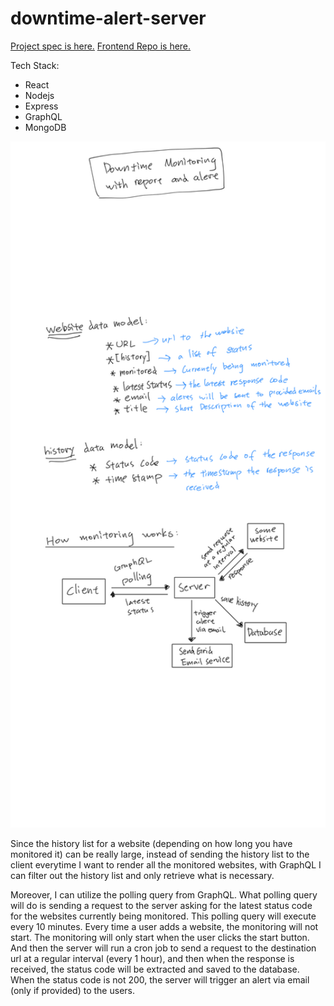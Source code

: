 # downtime-alert-server

[Project spec is here.](https://www.codementor.io/projects/downtime-monitoring-with-reporting-and-alerts-atx32kb677)
[Frontend Repo is here.](https://github.com/wahjay/downtime-alert-client)

Tech Stack:
  - React
  - Nodejs
  - Express
  - GraphQL
  - MongoDB
  
  
  <img src="/downtime-monitor.png" alt="pic" width="600"/>
  
Since the history list for a website (depending on how long you have monitored it) can be really large, 
instead of sending the history list to the client everytime I want to render all the monitored websites, 
with GraphQL I can filter out the history list and only retrieve what is necessary.

Moreover, I can utilize the polling query from GraphQL.
What polling query will do is sending a request to the server asking for the latest status code for the websites currently being monitored.
This polling query will execute every 10 minutes.
Every time a user adds a website, the monitoring will not start. 
The monitoring will only start when the user clicks the start button. And then the server will run a cron job to send a request
to the destination url at a regular interval (every 1 hour), and then when the response is received, the status code will be extracted and saved to
the database. When the status code is not 200, the server will trigger an alert via email (only if provided) to the users.
